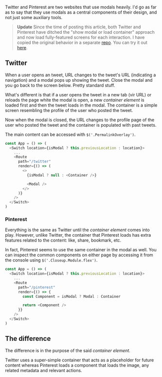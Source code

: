 Twitter and Pinterest are two websites that use modals heavily. I'd go as far as to say that they use modals as a central components of their design, and not just some auxiliary tools.

> **Update**
> Since the time of posting this article, both Twitter and Pinterest have ditched the "show modal or load container" approach and now load fully-featured screens for each interaction. I have copied the original behavior in a separate [repo]. You can try it out [here][demo].

## Twitter

When a user opens an tweet, URL changes to the tweet's URL (indicating a navigation) and a modal pops up showing the tweet. Close the modal and you go back to the screen below. Pretty standard stuff.

What's different is that if a user opens the tweet in a new tab (vir URL) or reloads the page white the modal is open, a new _container element_ is loaded first and then the tweet loads in the modal. The container is a simple screen resembling the profile of the user who posted the tweet.

Now when the modal is closed, the URL changes to the profile page of the user who posted the tweet and the container is populated with past tweets.

The main content can be accessed with `$('.PermalinkOverlay')`.

```js
const App = () => (
  <Switch location={isModal ? this.previousLocation : location}>
    ...
    <Route
      path="/twitter"
      render={() => (
        <>
          {isModal ? null : <Container />}

          <Modal />
        </>
      )}
    />
  </Switch>
)
```

### Pinterest

Everything is the same as Twitter until the _container element_ comes into play. However, unlike Twitter, the container that Pinterest loads has extra features related to the content: like, share, bookmark, etc.

In fact, Pinterest seems to use the same container in the modal as well. You can inspect the common components on either page by accessing it from the console using `$('.Closeup.Module.flex')`.

```js
const App = () => (
  <Switch location={isModal ? this.previousLocation : location}>
    ...
    <Route
      path="/pinterest"
      render={() => {
        const Component = isModal ? Modal : Container

        return <Component />
      }}
    />
  </Switch>
)
```

## The difference

The difference is in the purpose of the said _container element_.

Twitter uses a super-simple container that acts as a placeholder for future content whereas Pinterest loads a component that loads the image, any related metadata and relevant actions.

[repo]: https://github.com/zhirzh/react-router-twitter-pinterest-style
[demo]: https://zhirzh.github.io/react-router-twitter-pinterest-style
